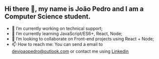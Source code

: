 ## Hi there 👋, my name is João Pedro and I am a Computer Science student.

- 🔭 I’m currently working on technical support;
- 🌱 I’m currently learning JavaScript/ES6+, React, Node;
- 👯 I’m looking to collaborate on Front-end projects using React + Node;
- 📫 How to reach me: You can send a email to <devjoaopedro@outlook.com> or contact me using [Linkedin](https://www.linkedin.com/in/john1pedro2/)

